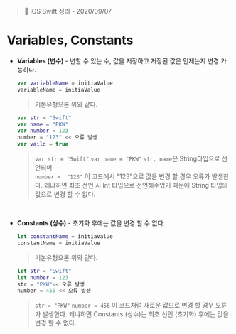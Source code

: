 
> 📝 iOS Swift 정리 - 2020/09/07

# Variables, Constants
- **Variables (변수)** - 변할 수 있는 수, 값을 저장하고 저장된 값은 언제는지 변경 가능하다.
 
    ```swift
    var variableName = initiaValue 
    variableName = initiaValue 
    ```
    > 기본유형으론 위와 같다.
    ```swift
    var str = "Swift"
    var name = "PKW"
    var number = 123
    number = "123" << 오류 발생
    var vaild = true
    ```
    > `var str = "Swift"` `var name = "PKW"` `str, name`은 String타입으로 선언되며 <br>
    > `number =  "123"` 이 코드에서 "123"으로 값을 변경 할 경우 오류가 발생한다. 왜냐하면 최초 선언 시 Int 타입으로 선언해주었기 때문에 String 타입의 값으로 변경 할 수 없다.

<br>

- **Constants (상수)** - 초기화 후에는 값을 변경 할 수 없다.

    ```swift
    let constantName = initiaValue 
    constantName = initiaValue 
    ```
    > 기본유형으론 위와 같다.
    ```swift
    let str = "Swift"
    let number = 123
    str = "PKW"<< 오류 발생
    number = 456 << 오류 발생
    ```
    > `str = "PKW"` `number = 456` 이 코드처럼 새로운 값으로 변경 할 경우 오류가 발생한다. 왜냐하면 Constants (상수)는 최초 선언 (초기화) 후에는 값을 변경 할 수 없다.

